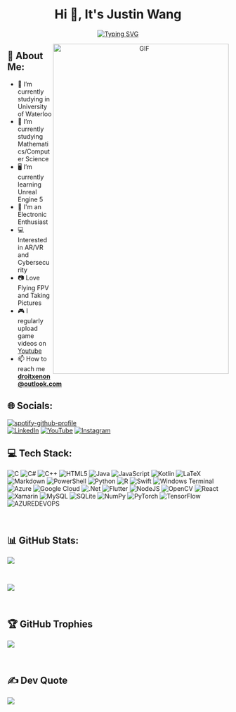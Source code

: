 <h1 align="center">Hi 👋, It's Justin Wang</a></h1>

<p align="center"> 
	<a href="https://git.io/typing-svg"><img src="https://readme-typing-svg.demolab.com?font=Fira+Code&pause=1000&color=04F2F7&center=true&vCenter=true&random=false&width=435&lines=University+of+Waterloo+CS+Student;Electronic+Enthusiast;Perfectionist" alt="Typing SVG" /></a>
</p>

<a target="_blank" align="center">
  <img align="right"  width="400" height = 750 alt="GIF" src="https://64.media.tumblr.com/43ff1ae84968ffd84606207e9995a78e/tumblr_py4mvbGe6h1tgo74ho1_1280.gif">
</a>

## 💫 About Me:
- 🔭 I’m currently studying in University of Waterloo</a>
- 🌱 I’m currently studying Mathematics/Computer Science
- 🖥️ I’m currently learning Unreal Engine 5
- 📱 I'm an Electronic Enthusiast
- 💻 Interested in AR/VR and Cybersecurity
- 📷 Love Flying FPV and Taking Pictures
- 🎮 I regularly upload game videos on [Youtube](https://www.youtube.com/channel/UChjsZRcfC1iEUmGckClNUqg)
- 📫 How to reach me **droitxenon@outlook.com**

## 🌐 Socials:
[![spotify-github-profile](https://spotify-github-profile.vercel.app/api/view?uid=i2tjlkvga2otg58kclinl1g6u&cover_image=true&theme=natemoo-re&show_offline=false&background_color=121212&interchange=false&bar_color=53b14f&bar_color_cover=true)](https://spotify-github-profile.vercel.app/api/view?uid=i2tjlkvga2otg58kclinl1g6u&redirect=true)\
[![LinkedIn](https://img.shields.io/badge/LinkedIn-%230077B5.svg?logo=linkedin&logoColor=white)](https://www.linkedin.com/in/juntaojustinwang/) [![YouTube](https://img.shields.io/badge/YouTube-%23FF0000.svg?logo=YouTube&logoColor=white)](https://www.youtube.com/channel/UChjsZRcfC1iEUmGckClNUqg) [![Instagram](https://img.shields.io/badge/Instagram-%23E4405F.svg?logo=Instagram&logoColor=white)](https://www.instagram.com/alt2ss/) 

## 💻 Tech Stack:
![C](https://img.shields.io/badge/c-%2300599C.svg?style=for-the-badge&logo=c&logoColor=white) ![C#](https://img.shields.io/badge/c%23-%23239120.svg?style=for-the-badge&logo=c-sharp&logoColor=white) ![C++](https://img.shields.io/badge/c++-%2300599C.svg?style=for-the-badge&logo=c%2B%2B&logoColor=white) ![HTML5](https://img.shields.io/badge/html5-%23E34F26.svg?style=for-the-badge&logo=html5&logoColor=white) ![Java](https://img.shields.io/badge/java-%23ED8B00.svg?style=for-the-badge&logo=openjdk&logoColor=white) ![JavaScript](https://img.shields.io/badge/javascript-%23323330.svg?style=for-the-badge&logo=javascript&logoColor=%23F7DF1E) ![Kotlin](https://img.shields.io/badge/kotlin-%237F52FF.svg?style=for-the-badge&logo=kotlin&logoColor=white) ![LaTeX](https://img.shields.io/badge/latex-%23008080.svg?style=for-the-badge&logo=latex&logoColor=white) ![Markdown](https://img.shields.io/badge/markdown-%23000000.svg?style=for-the-badge&logo=markdown&logoColor=white) ![PowerShell](https://img.shields.io/badge/PowerShell-%235391FE.svg?style=for-the-badge&logo=powershell&logoColor=white) ![Python](https://img.shields.io/badge/python-3670A0?style=for-the-badge&logo=python&logoColor=ffdd54) ![R](https://img.shields.io/badge/r-%23276DC3.svg?style=for-the-badge&logo=r&logoColor=white) ![Swift](https://img.shields.io/badge/swift-F54A2A?style=for-the-badge&logo=swift&logoColor=white) ![Windows Terminal](https://img.shields.io/badge/Windows%20Terminal-%234D4D4D.svg?style=for-the-badge&logo=windows-terminal&logoColor=white) ![Azure](https://img.shields.io/badge/azure-%230072C6.svg?style=for-the-badge&logo=microsoftazure&logoColor=white) ![Google Cloud](https://img.shields.io/badge/GoogleCloud-%234285F4.svg?style=for-the-badge&logo=google-cloud&logoColor=white) ![.Net](https://img.shields.io/badge/.NET-5C2D91?style=for-the-badge&logo=.net&logoColor=white) ![Flutter](https://img.shields.io/badge/Flutter-%2302569B.svg?style=for-the-badge&logo=Flutter&logoColor=white) ![NodeJS](https://img.shields.io/badge/node.js-6DA55F?style=for-the-badge&logo=node.js&logoColor=white) ![OpenCV](https://img.shields.io/badge/opencv-%23white.svg?style=for-the-badge&logo=opencv&logoColor=white) ![React](https://img.shields.io/badge/react-%2320232a.svg?style=for-the-badge&logo=react&logoColor=%2361DAFB) ![Xamarin](https://img.shields.io/badge/Xamarin-3199DC?style=for-the-badge&logo=xamarin&logoColor=white) ![MySQL](https://img.shields.io/badge/mysql-%2300000f.svg?style=for-the-badge&logo=mysql&logoColor=white) ![SQLite](https://img.shields.io/badge/sqlite-%2307405e.svg?style=for-the-badge&logo=sqlite&logoColor=white)  ![NumPy](https://img.shields.io/badge/numpy-%23013243.svg?style=for-the-badge&logo=numpy&logoColor=white) ![PyTorch](https://img.shields.io/badge/PyTorch-%23EE4C2C.svg?style=for-the-badge&logo=PyTorch&logoColor=white) ![TensorFlow](https://img.shields.io/badge/TensorFlow-%23FF6F00.svg?style=for-the-badge&logo=TensorFlow&logoColor=white) ![AZUREDEVOPS](https://img.shields.io/badge/azuredevops-0078D7.svg?style=for-the-badge&logo=azuredevops&logoColor=white&color=%230078D7)

<br/>

## 📊 GitHub Stats:
![](https://github-readme-streak-stats.herokuapp.com/?user=DroitXenon&theme=radical&hide_border=true&card_width=550)

<br/>

![](https://github-readme-stats.vercel.app/api/top-langs/?username=DroitXenon&theme=radical&hide_border=true&include_all_commits=true&count_private=true&layout=donut&size_weight=0.1&count_weight=0.9&langs_count=20&card_width=500)

<br/>

## 🏆 GitHub Trophies
![](https://github-profile-trophy.vercel.app/?username=DroitXenon&theme=radical&no-frame=true&no-bg=false&column=-1)

<br/>

## ✍️ Dev Quote
![](https://quotes-github-readme.vercel.app/api?type=horizontal&theme=radical)




